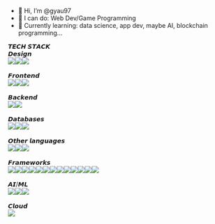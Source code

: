 - 👋 Hi, I’m @gyau97
- 👀 I can do: Web Dev/Game Programming
- 🌱 Currently learning: data science, app dev, maybe AI, blockchain programming...

𝙏𝙀𝘾𝙃 𝙎𝙏𝘼𝘾𝙆
<br>
𝘿𝙚𝙨𝙞𝙜𝙣<br>
<img src="https://img.shields.io/badge/Figma-F24E1E?style=for-the-badge&logo=figma&logoColor=white" /><img src="https://img.shields.io/badge/Canva-%2300C4CC.svg?&style=for-the-badge&logo=Canva&logoColor=white" /><img src="https://img.shields.io/badge/blender-%23F5792A.svg?style=for-the-badge&logo=blender&logoColor=white" />
<br>
<br>
𝙁𝙧𝙤𝙣𝙩𝙚𝙣𝙙<br>
<img src="https://img.shields.io/badge/HTML5-E34F26?style=for-the-badge&logo=html5&logoColor=white" /><img src="https://img.shields.io/badge/CSS3-1572B6?style=for-the-badge&logo=css3&logoColor=white" /><img src="https://img.shields.io/badge/JavaScript-323330?style=for-the-badge&logo=javascript&logoColor=F7DF1E" />
<br>
<br>
𝘽𝙖𝙘𝙠𝙚𝙣𝙙<br>
<img src="https://img.shields.io/badge/Python-FFD43B?style=for-the-badge&logo=python&logoColor=blue" /><img src="https://img.shields.io/badge/PHP-777BB4?style=for-the-badge&logo=php&logoColor=white" />
<br>
<br>
𝘿𝙖𝙩𝙖𝙗𝙖𝙨𝙚𝙨<br>
<img src="https://img.shields.io/badge/MySQL-005C84?style=for-the-badge&logo=mysql&logoColor=white" /><img src="https://img.shields.io/badge/MongoDB-4EA94B?style=for-the-badge&logo=mongodb&logoColor=white" /><img src="https://img.shields.io/badge/Microsoft%20SQL%20Server-CC2927?style=for-the-badge&logo=microsoft%20sql%20server&logoColor=white" />
<br>
<br>
𝙊𝙩𝙝𝙚𝙧 𝙡𝙖𝙣𝙜𝙪𝙖𝙜𝙚𝙨<br>
<img src="https://img.shields.io/badge/C%2B%2B-00599C?style=for-the-badge&logo=c%2B%2B&logoColor=white" /><img src="https://img.shields.io/badge/C%23-239120?style=for-the-badge&logo=c-sharp&logoColor=white" /><img src="https://img.shields.io/badge/Java-ED8B00?style=for-the-badge&logo=java&logoColor=white" />
<br>
<br>
𝙁𝙧𝙖𝙢𝙚𝙬𝙤𝙧𝙠𝙨<br>
<img src="https://img.shields.io/badge/Bootstrap-563D7C?style=for-the-badge&logo=bootstrap&logoColor=white" /><img src="https://img.shields.io/badge/Chart.js-FF6384?style=for-the-badge&logo=chartdotjs&logoColor=white" /><img src="https://img.shields.io/badge/firebase-ffca28?style=for-the-badge&logo=firebase&logoColor=black" /><img src="https://img.shields.io/badge/Flask-000000?style=for-the-badge&logo=flask&logoColor=white" /><img src="https://img.shields.io/badge/Font_Awesome-339AF0?style=for-the-badge&logo=fontawesome&logoColor=white" /><img src="https://img.shields.io/badge/jQuery-0769AD?style=for-the-badge&logo=jquery&logoColor=white" /><img src="https://img.shields.io/badge/Jupyter-F37626.svg?&style=for-the-badge&logo=Jupyter&logoColor=white" /><img src="https://img.shields.io/badge/OpenCV-27338e?style=for-the-badge&logo=OpenCV&logoColor=white" /><img src="https://img.shields.io/badge/Node.js-339933?style=for-the-badge&logo=nodedotjs&logoColor=white" /><img src="https://img.shields.io/badge/Express.js-000000?style=for-the-badge&logo=express&logoColor=white" /><img src="https://img.shields.io/badge/React-20232A?style=for-the-badge&logo=react&logoColor=61DAFB" /><img src="https://img.shields.io/badge/Unity-100000?style=for-the-badge&logo=unity&logoColor=white" /><img src="https://img.shields.io/badge/Next-black?style=for-the-badge&logo=next.js&logoColor=white" />
<br>
<br>
𝘼𝙄/𝙈𝙇<br>
<img src="https://img.shields.io/badge/Numpy-777BB4?style=for-the-badge&logo=numpy&logoColor=white" /><img src="https://img.shields.io/badge/Pandas-2C2D72?style=for-the-badge&logo=pandas&logoColor=white" /><img src="https://img.shields.io/badge/TensorFlow-FF6F00?style=for-the-badge&logo=TensorFlow&logoColor=white" />
<br>
<br>
𝘾𝙡𝙤𝙪𝙙<br>
<img src="https://img.shields.io/badge/Heroku-430098?style=for-the-badge&logo=heroku&logoColor=white" />


<!---
gyau97/gyau97 is a ✨ special ✨ repository because its `README.md` (this file) appears on your GitHub profile.
You can click the Preview link to take a look at your changes.
--->
